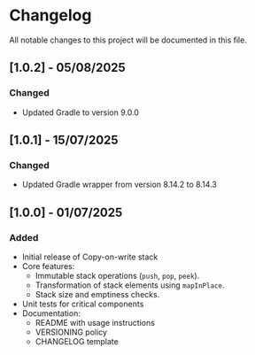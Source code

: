 # Changelog

All notable changes to this project will be documented in this file.

## [1.0.2] - 05/08/2025

### Changed
- Updated Gradle to version 9.0.0

## [1.0.1] - 15/07/2025

### Changed

- Updated Gradle wrapper from version 8.14.2 to 8.14.3

## [1.0.0] - 01/07/2025

### Added

- Initial release of Copy-on-write stack
- Core features:
    - Immutable stack operations (`push`, `pop`, `peek`).
    - Transformation of stack elements using `mapInPlace`.
    - Stack size and emptiness checks.
- Unit tests for critical components
- Documentation:
    - README with usage instructions
    - VERSIONING policy
    - CHANGELOG template
